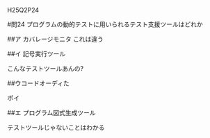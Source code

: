 H25Q2P24

#問24 プログラムの動的テストに用いられるテスト支援ツールはどれか

##ア カバレージモニタ
これは違う

##イ 記号実行ツール

こんなテストツールあんの?

##ウコードオーディた

ポイ

##エ プログラム図式生成ツール

テストツールじゃないことはわかる